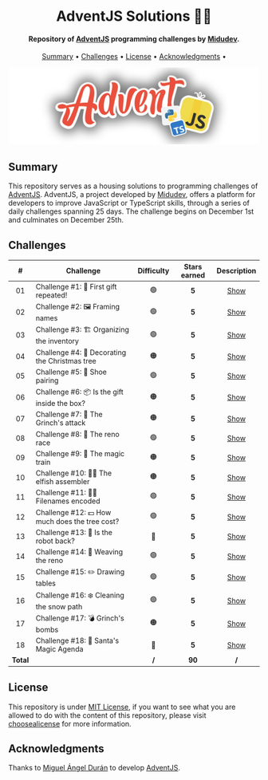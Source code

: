 <h1 align="center">
    AdventJS Solutions 🎅🎄
</h1>

<h4 align="center">
    Repository of <a href="https://adventjs.dev/" target="_blank">AdventJS<a> programming challenges by <a href="https://www.linkedin.com/in/midudev/" target="_blank">Midudev</a>.
</h4>

<p align="center">
    <a href="#----summary">Summary</a> •
    <a href="#----challenges">Challenges</a> •
    <a href="#----license">License</a> •
    <a href="#----acknowledgments">Acknowledgments</a> •
</p>

<p align="center">
    <img src="./adventjs-logo.png" width="625">
</p>

<h2>
    Summary
</h2>
<p>
    This repository serves as a housing solutions to programming challenges of <a href="https://adventjs.dev/" target="_blank">AdventJS<a>. AdventJS, a project developed by <a href="https://www.linkedin.com/in/midudev/" target="_blank">Midudev</a>, offers a platform for developers to improve JavaScript or TypeScript skills, through a series of daily challenges spanning 25 days. The challenge begins on December 1st and culminates on December 25th.
</p>

<h2>
    Challenges
</h2>

|     #     | Challenge                                      | Difficulty | Stars earned |     Description      |
| :-------: | ---------------------------------------------- | :--------: | :----------: | :------------------: |
|    01     | Challenge #1: 🎁 First gift repeated!          |     🟢     |    **5**     | [Show](./2024/day1)  |
|    02     | Challenge #2: 🖼️ Framing names                 |     🟢     |    **5**     | [Show](./2024/day2)  |
|    03     | Challenge #3: 🏗️ Organizing the inventory      |     🟢     |    **5**     | [Show](./2024/day3)  |
|    04     | Challenge #4: 🎄 Decorating the Christmas tree |     🟠     |    **5**     | [Show](./2024/day4)  |
|    05     | Challenge #5: 👞 Shoe pairing                  |     🟢     |    **5**     | [Show](./2024/day5)  |
|    06     | Challenge #6: 📦 Is the gift inside the box?   |     🟠     |    **5**     | [Show](./2024/day6)  |
|    07     | Challenge #7: 👹 The Grinch's attack           |     🟠     |    **5**     | [Show](./2024/day7)  |
|    08     | Challenge #8: 🦌 The reno race                 |     🟢     |    **5**     | [Show](./2024/day8)  |
|    09     | Challenge #9: 🚂 The magic train               |     🟠     |    **5**     | [Show](./2024/day9)  |
|    10     | Challenge #10: 👩‍💻 The elfish assembler       |     🟠     |    **5**     | [Show](./2024/day10) |
|    11     | Challenge #11: 🏴‍☠️ Filenames encoded          |     🟢     |    **5**     | [Show](./2024/day11) |
|    12     | Challenge #12: 💵 How much does the tree cost? |     🟢     |    **5**     | [Show](./2024/day12) |
|    13     | Challenge #13: 🤖 Is the robot back?           |     🔴     |    **5**     | [Show](./2024/day13) |
|    14     | Challenge #14: 🦌 Weaving the reno             |     🟢     |    **5**     | [Show](./2024/day14) |
|    15     | Challenge #15: ✏️ Drawing tables               |     🟢     |    **5**     | [Show](./2024/day15) |
|    16     | Challenge #16: ❄️ Cleaning the snow path       |     🟢     |    **5**     | [Show](./2024/day16) |
|    17     | Challenge #17: 💣 Grinch's bombs               |     🟠     |    **5**     | [Show](./2024/day17) |
|    18     | Challenge #18: 📇 Santa's Magic Agenda         |     🔴     |    **5**     | [Show](./2024/day18) |
| **Total** |                                                |   **/**    |    **90**    |        **/**         |

<h2>
    License
</h2>
<p>
    This repository is under <a href="./LICENSE" target="_blank">MIT License</a>, if you want to see what you are allowed to do with the content of this repository, please visit <a href="https://choosealicense.com/licenses/" target="_blank">choosealicense</a> for more information.
</p>

<h2>
    Acknowledgments
</h2>
<p>
    Thanks to <a href="https://www.linkedin.com/in/midudev/" target="_blank">Miguel Ángel Durán</a> to develop <a href="https://adventjs.dev/" target="_blank">AdventJS<a>.
</p>
